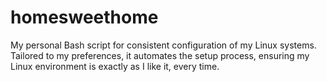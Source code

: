 # homesweethome
My personal Bash script for consistent configuration of my Linux systems. Tailored to my preferences, it automates the setup process, ensuring my Linux environment is exactly as I like it, every time.
